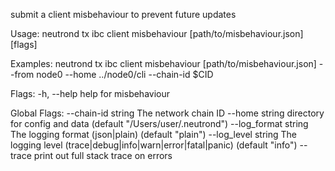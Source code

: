 submit a client misbehaviour to prevent future updates

Usage:
  neutrond tx ibc client misbehaviour [path/to/misbehaviour.json] [flags]

Examples:
neutrond tx ibc client misbehaviour [path/to/misbehaviour.json] --from node0 --home ../node0/<app>cli --chain-id $CID

Flags:
  -h, --help   help for misbehaviour

Global Flags:
      --chain-id string     The network chain ID
      --home string         directory for config and data (default "/Users/user/.neutrond")
      --log_format string   The logging format (json|plain) (default "plain")
      --log_level string    The logging level (trace|debug|info|warn|error|fatal|panic) (default "info")
      --trace               print out full stack trace on errors
